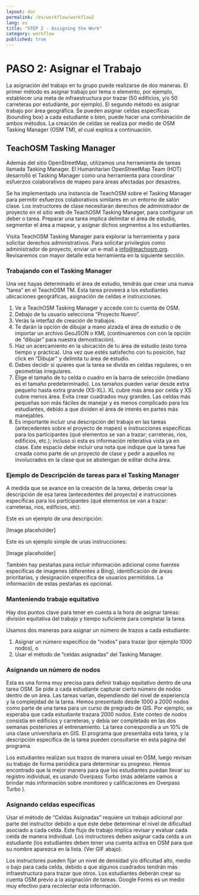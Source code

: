 ```yaml
---
layout: doc
permalink: /es/workflow/workflow2
lang: es
title: "STEP 2 - Assigning the Work"
category: workflow
published: true
---
```


# PASO 2: Asignar el Trabajo

La asignación del trabajo en tu grupo puede realizarse de dos maneras. El primer método es asignar trabajo por tema o elemento, por ejemplo, establecer una meta de infraestructura por trazar (50 edificios, y/o 50 carreteras por estudiante, por ejemplo). El segundo método es asignar trabajo por área geográfica. Se pueden asignar celdas específicas (bounding box) a cada estudiante o bien, puede hacer una combinación de ambos métodos. La creación de celdas se realiza por medio de OSM Tasking Manager (OSM TM), el cual explica a continuación.

## TeachOSM Tasking Manager

Además del sitio OpenStreetMap, utilizamos una herramienta de tareas llamada Tasking Manager. El Humanitarian OpenStreetMap Team (HOT) desarrolló el Tasking Manager como una herramienta para coordinar esfuerzos colaborativos de mapeo para áreas afectadas por desastres. 

Se ha implementado una instancia de TeachOSM sobre el Tasking Manager para permitir esfuerzos colaborativos similares en un entorno de salón clase. Los instructores de clase necesitarán derechos de administrador de proyecto en el sitio web de TeachOSM Tasking Manager, para configurar un deber o tarea. Preparar una tarea implica delimitar el área de estudio, segmentar el área a mapear, y asignar dichos segmentos a los estudiantes. 

Visita TeachOSM Tasking Manager para explorar la herramienta y para solicitar derechos administrativos. Para solicitar privilegios como administrador de proyecto, enviar un e-mail a info@teachosm.org. Revisaremos con mayor detalle esta herramienta en la siguiente sección. 

### Trabajando con el Tasking Manager

Una vez hayas determinado el área de estudio, tendrás que crear una nueva “tarea” en el TeachOSM TM. Esta tarea proveerá a los estudiantes ubicaciones geográficas, asignación de celdas e instrucciones. 
1.	Ve a TeachOSM Tasking Manager y accede con tu cuenta de OSM.
2.	Debajo de tu usuario selecciona “Proyecto Nuevo”. 
3.	Verás la interfaz de creación de trabajos. 
4.	Te darán la opción de dibujar a mano alzada el área de estudio o de importar un archivo GeoJSON o KML (continuaremos con con la opción de “dibujar” para nuestra demostración).
5.	Haz un acercamiento en la ubicación de tu área de estudio (esto toma tiempo y práctica). Una vez que estés satisfecho con tu posición, haz click en “Dibujar” y delimita tu área de estudio. 
6.	Debes decidir si quieres que la tarea se divida en celdas regulares, o en geometrías irregulares. 
7.	Elige el tamaño de tu celda o cuadro en la barra de selección (mediano es el tamaño predeterminado). Los tamaños pueden variar desde extra pequeño hasta extra grande (XS-XL). XL cubre más área por celda y XS cubre menos área. Evita crear cuadrados muy grandes. Las celdas más pequeñas son más fáciles de manejar y es menos complicado para los estudiantes, debido a que dividen el área de interés en partes más manejables. 
8.	Es importante incluir una descripción del trabajo en las tareas (antecedentes sobre el proyecto de mapeo) e instrucciones específicas para los participantes (qué elementos se van a trazar; carreteras, ríos, edificios, etc.); incluso si esta es información reiterativa vista ya en clase. Este espacio debe incluir una nota que indique que la tarea fue creada como parte de un proyecto de clase y pedir a aquellos no involucrados en la clase que se abstengan de editar dicha área. 

### Ejemplo de Descripción de tareas para el Tasking Manager

A medida que se avance en la creación de la tarea, deberás crear la descripción de esa tarea (antecedentes del proyecto) e instrucciones específicas para los participantes (qué elementos se van a trazar: carreteras, ríos, edificios, etc).

Este es un ejemplo de una descripción:

[Image placeholder]

Este es un ejemplo simple de unas instrucciones: 

[Image placeholder]

También hay pestañas para incluir información adicional como fuentes específicas de imagenes (diferentes a Bing), identificación de áreas prioritarias, y designación específica de usuarios permitidos. La información de estas pestañas es opcional. 

### Manteniendo trabajo equitativo

Hay dos puntos clave para tener en cuenta a la hora de asignar tareas: división equitativa del trabajo y tiempo suficiente  para completar la tarea. 

Usamos dos maneras para asignar un número de trazos a cada estudiante:
1) Asignar un número específico de “nodos” para trazar (por ejemplo 1000 nodos), o
2) Usar el método de “celdas asignadas” del Tasking Manager. 

### Asignando un número de nodos
Esta es una forma muy precisa para definir trabajo equitativo dentro de una tarea OSM. Se pide a cada estudiante capturar cierto número de nodos dentro de un área. Las tareas varían, dependiendo del nivel de experiencia y la complejidad de la tarea. Hemos presentado desde 1000 a 2000 nodos como parte de una tarea para un curso de pregrado de GIS. Por ejemplo, se esperaba que cada estudiante trazara 2000 nodos. Este conteo de nodos consistía en edificios y carreteras, y debía ser completado en las dos semanas posteriores al entrenamiento. La tarea correspondía a un 10% de una clase universitaria en GIS. El programa que presentaba esta tarea, y la descripción específica de la tarea pueden consultarse en esta página del programa.

Los estudiantes realizan sus trazos de manera usual en OSM, luego revisan su trabajo de forma periódica para determinar su progreso. Hemos encontrado que la mejor manera para que los estudiantes puedan llevar su registro individual, es usando Overpass Turbo (más adelante vamos a brindar más información sobre monitoreo y calificaciones en Overpass Turbo ).


### Asignando celdas específicas

Usar el método de “Celdas Asignadas” requiere un trabajo adicional por parte del instructor debido a que éste debe determinar el nivel de dificultad asociado a cada celda. Este flujo de trabajo implica revisar y evaluar cada celda de manera individual. Los instructores deben asignar cada celda a un estudiante (los estudiantes deben tener una cuenta activa en OSM para que su nombre aparezca en la lista. (Ver GIF abajo).

Los instructores pueden fijar un nivel de densidad y/o dificultad alto, medio o bajo para cada celda, debido a que algunos cuadrados tendrán más infraestructura para trazar que otros. Los estudiantes deberán crear su cuenta OSM previo a la asignación de tareas. Google Forms es un medio muy efectivo para recolectar esta información. 
